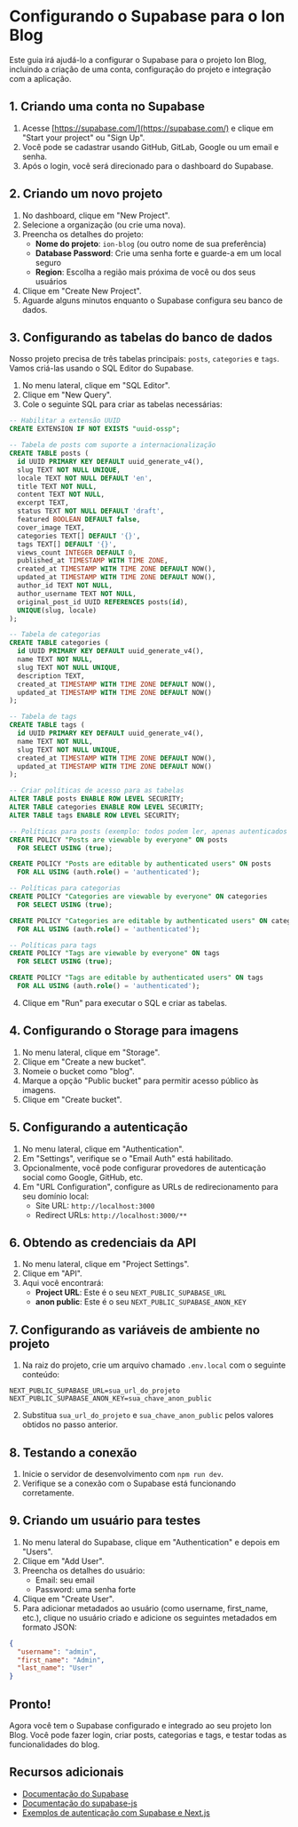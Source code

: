 # Configurando o Supabase para o Ion Blog

Este guia irá ajudá-lo a configurar o Supabase para o projeto Ion Blog, incluindo a criação de uma conta, configuração do projeto e integração com a aplicação.

## 1. Criando uma conta no Supabase

1. Acesse [https://supabase.com/](https://supabase.com/) e clique em "Start your project" ou "Sign Up".
2. Você pode se cadastrar usando GitHub, GitLab, Google ou um email e senha.
3. Após o login, você será direcionado para o dashboard do Supabase.

## 2. Criando um novo projeto

1. No dashboard, clique em "New Project".
2. Selecione a organização (ou crie uma nova).
3. Preencha os detalhes do projeto:
   - **Nome do projeto**: `ion-blog` (ou outro nome de sua preferência)
   - **Database Password**: Crie uma senha forte e guarde-a em um local seguro
   - **Region**: Escolha a região mais próxima de você ou dos seus usuários
4. Clique em "Create New Project".
5. Aguarde alguns minutos enquanto o Supabase configura seu banco de dados.

## 3. Configurando as tabelas do banco de dados

Nosso projeto precisa de três tabelas principais: `posts`, `categories` e `tags`. Vamos criá-las usando o SQL Editor do Supabase.

1. No menu lateral, clique em "SQL Editor".
2. Clique em "New Query".
3. Cole o seguinte SQL para criar as tabelas necessárias:

```sql
-- Habilitar a extensão UUID
CREATE EXTENSION IF NOT EXISTS "uuid-ossp";

-- Tabela de posts com suporte a internacionalização
CREATE TABLE posts (
  id UUID PRIMARY KEY DEFAULT uuid_generate_v4(),
  slug TEXT NOT NULL UNIQUE,
  locale TEXT NOT NULL DEFAULT 'en',
  title TEXT NOT NULL,
  content TEXT NOT NULL,
  excerpt TEXT,
  status TEXT NOT NULL DEFAULT 'draft',
  featured BOOLEAN DEFAULT false,
  cover_image TEXT,
  categories TEXT[] DEFAULT '{}',
  tags TEXT[] DEFAULT '{}',
  views_count INTEGER DEFAULT 0,
  published_at TIMESTAMP WITH TIME ZONE,
  created_at TIMESTAMP WITH TIME ZONE DEFAULT NOW(),
  updated_at TIMESTAMP WITH TIME ZONE DEFAULT NOW(),
  author_id TEXT NOT NULL,
  author_username TEXT NOT NULL,
  original_post_id UUID REFERENCES posts(id),
  UNIQUE(slug, locale)
);

-- Tabela de categorias
CREATE TABLE categories (
  id UUID PRIMARY KEY DEFAULT uuid_generate_v4(),
  name TEXT NOT NULL,
  slug TEXT NOT NULL UNIQUE,
  description TEXT,
  created_at TIMESTAMP WITH TIME ZONE DEFAULT NOW(),
  updated_at TIMESTAMP WITH TIME ZONE DEFAULT NOW()
);

-- Tabela de tags
CREATE TABLE tags (
  id UUID PRIMARY KEY DEFAULT uuid_generate_v4(),
  name TEXT NOT NULL,
  slug TEXT NOT NULL UNIQUE,
  created_at TIMESTAMP WITH TIME ZONE DEFAULT NOW(),
  updated_at TIMESTAMP WITH TIME ZONE DEFAULT NOW()
);

-- Criar políticas de acesso para as tabelas
ALTER TABLE posts ENABLE ROW LEVEL SECURITY;
ALTER TABLE categories ENABLE ROW LEVEL SECURITY;
ALTER TABLE tags ENABLE ROW LEVEL SECURITY;

-- Políticas para posts (exemplo: todos podem ler, apenas autenticados podem editar)
CREATE POLICY "Posts are viewable by everyone" ON posts
  FOR SELECT USING (true);

CREATE POLICY "Posts are editable by authenticated users" ON posts
  FOR ALL USING (auth.role() = 'authenticated');

-- Políticas para categorias
CREATE POLICY "Categories are viewable by everyone" ON categories
  FOR SELECT USING (true);

CREATE POLICY "Categories are editable by authenticated users" ON categories
  FOR ALL USING (auth.role() = 'authenticated');

-- Políticas para tags
CREATE POLICY "Tags are viewable by everyone" ON tags
  FOR SELECT USING (true);

CREATE POLICY "Tags are editable by authenticated users" ON tags
  FOR ALL USING (auth.role() = 'authenticated');
```

4. Clique em "Run" para executar o SQL e criar as tabelas.

## 4. Configurando o Storage para imagens

1. No menu lateral, clique em "Storage".
2. Clique em "Create a new bucket".
3. Nomeie o bucket como "blog".
4. Marque a opção "Public bucket" para permitir acesso público às imagens.
5. Clique em "Create bucket".

## 5. Configurando a autenticação

1. No menu lateral, clique em "Authentication".
2. Em "Settings", verifique se o "Email Auth" está habilitado.
3. Opcionalmente, você pode configurar provedores de autenticação social como Google, GitHub, etc.
4. Em "URL Configuration", configure as URLs de redirecionamento para seu domínio local:
   - Site URL: `http://localhost:3000`
   - Redirect URLs: `http://localhost:3000/**`

## 6. Obtendo as credenciais da API

1. No menu lateral, clique em "Project Settings".
2. Clique em "API".
3. Aqui você encontrará:
   - **Project URL**: Este é o seu `NEXT_PUBLIC_SUPABASE_URL`
   - **anon public**: Este é o seu `NEXT_PUBLIC_SUPABASE_ANON_KEY`

## 7. Configurando as variáveis de ambiente no projeto

1. Na raiz do projeto, crie um arquivo chamado `.env.local` com o seguinte conteúdo:

```
NEXT_PUBLIC_SUPABASE_URL=sua_url_do_projeto
NEXT_PUBLIC_SUPABASE_ANON_KEY=sua_chave_anon_public
```

2. Substitua `sua_url_do_projeto` e `sua_chave_anon_public` pelos valores obtidos no passo anterior.

## 8. Testando a conexão

1. Inicie o servidor de desenvolvimento com `npm run dev`.
2. Verifique se a conexão com o Supabase está funcionando corretamente.

## 9. Criando um usuário para testes

1. No menu lateral do Supabase, clique em "Authentication" e depois em "Users".
2. Clique em "Add User".
3. Preencha os detalhes do usuário:
   - Email: seu email
   - Password: uma senha forte
4. Clique em "Create User".
5. Para adicionar metadados ao usuário (como username, first_name, etc.), clique no usuário criado e adicione os seguintes metadados em formato JSON:

```json
{
  "username": "admin",
  "first_name": "Admin",
  "last_name": "User"
}
```

## Pronto!

Agora você tem o Supabase configurado e integrado ao seu projeto Ion Blog. Você pode fazer login, criar posts, categorias e tags, e testar todas as funcionalidades do blog.

## Recursos adicionais

- [Documentação do Supabase](https://supabase.com/docs)
- [Documentação do supabase-js](https://supabase.com/docs/reference/javascript/introduction)
- [Exemplos de autenticação com Supabase e Next.js](https://supabase.com/docs/guides/auth/auth-helpers/nextjs)